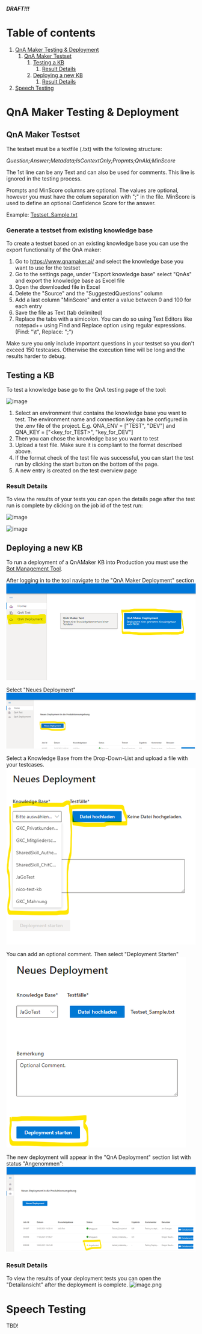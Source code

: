***DRAFT!!!***

# Table of contents
1. [QnA Maker Testing & Deployment](#QnATest+Deploy)
    1. [QnA Maker Testset](#Testset)
        1. [Testing a KB](#TestingKB)
            1. [Result Details](#TestingResults)
        1. [Deploying a new KB](#DeployingKB)
            1. [Result Details](#DeploymentResults)
1. [Speech Testing](#SpeechTesting)

# QnA Maker Testing & Deployment <a name="QnATest+Deploy"></a>

## QnA Maker Testset <a name="Testset"></a>

The testset must be a textfile (.txt) with the following structure:

*Question;Answer;Metadata;IsContextOnly;Propmts;QnAId;MinScore*

The 1st line can be any Text and can also be used for comments. This line is ignored in the testing process.

Prompts and MinScore columns are optional. The values are optional, however you must have the colum separation with ";" in the file. MinScore is used to define an optional Confidence Score for the answer.

Example: [Testset_Sample.txt](assets/samples/Testset_Sample.txt)

### Generate a testset from existing knowledge base <a name="TestsetGeneration"></a>

To create a testset based on an existing knowledge base you can use the export functionality of the QnA maker:
1. Go to https://www.qnamaker.ai/ and select the knowledge base you want to use for the testset
2. Go to the settings page, under "Export knowledge base" select "QnAs" and export the knowledge base as Excel file
3. Open the downloaded file in Excel
4. Delete the "Source" and the "SuggestedQuestions" column
5. Add a last column "MinScore" and enter a value between 0 and 100 for each entry
6. Save the file as Text (tab delimited)
7. Replace the tabs with a simicolon. You can do so using Text Editors like notepad++ using Find and Replace option using regular expressions. (Find: "\t", Replace: ";")

Make sure you only include important questions in your testset so you don't exceed 150 testcases. Otherwise the execution time will be long and the results harder to debug.

## Testing a KB <a name="TestingKB"></a>

To test a knowledge base go to the QnA testing page of the tool:

![image](https://user-images.githubusercontent.com/45654580/150695901-c69d7299-c1d9-404b-a3d4-88a078f4551e.png)

1. Select an environment that contains the knowledge base you want to test. The environment name and connection key can be configured in the .env file of the project. E.g. QNA_ENV = ["TEST", "DEV"] and QNA_KEY = ["<key_for_TEST>", "key_for_DEV"] 
2. Then you can chose the knowledge base you want to test
3. Upload a test file. Make sure it is compliant to the format described above.
4. If the format check of the test file was successful, you can start the test run by clicking the start button on the bottom of the page.
5. A new entry is created on the test overview page

### Result Details <a name="DeploymentResults"></a>

To view the results of your tests you can open the details page after the test run is complete by clicking on the job id of the test run:

![image](https://user-images.githubusercontent.com/45654580/150700403-d8d938a4-aa53-472a-9557-84d5c8d77fa0.png)

![image](https://user-images.githubusercontent.com/45654580/150700420-5107d1eb-4214-41f1-903a-dc153504d971.png)



## Deploying a new KB <a name="DeployingKB"></a>

To run a deployment of a QnAMaker KB into Production you must use the [Bot Management Tool](https://app-goblabla-botmanagement-uat.azurewebsites.net/deploy-initial).

After logging in to the tool navigate to the "QnA Maker Deployment" section
![image.png](assets/img/image-f1d276d1-f5b2-4a3c-a851-95f4c11e5443.png)

Select "Neues Deployment"
![image.png](assets/img/image-b74ef95a-9963-4e2c-937e-fc746e14b21c.png)

Select a Knowledge Base from the Drop-Down-List and upload a file with your testcases.
![image.png](assets/img/image-a5e92532-b00a-4dc8-bddf-e1d83d16d1f0.png)

You can add an optional comment. Then select "Deployment Starten"
![image.png](assets/img/image-f5a22b0f-d6ec-403a-be38-a36c9c4f3a58.png)

The new deployment will appear in the "QnA Deployment" section list with status "Angenommen":
![image.png](assets/img/image-d8530157-e4a9-4d3f-ba9a-cf73e66140d2.png)

### Result Details <a name="DeploymentResults"></a>

To view the results of your deployment tests you can open the "Detailansicht" after the deployment is complete.
![image.png](assets/img/image-d9dbcc79-f023-42b0-9277-4646e1c946dd.png)

# Speech Testing <a name="SpeechTesting"></a>

TBD!
